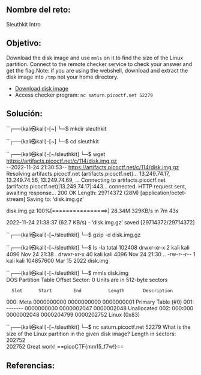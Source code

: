 ## Nombre del reto:
Sleuthkit Intro

## Objetivo:
Download the disk image and use `mmls` on it to find the size of the Linux partition. Connect to the remote checker service to check your answer and get the flag.Note: if you are using the webshell, download and extract the disk image into `/tmp` not your home directory.

-   [Download disk image](https://artifacts.picoctf.net/c/114/disk.img.gz)
-   Access checker program: `nc saturn.picoctf.net 52279`

## Solución:
``┌──(kali㉿kali)-[~]
└─$ mkdir sleuthkit   
                                                                             
``┌──(kali㉿kali)-[~]
└─$ cd sleuthkit 
                                                                             
``┌──(kali㉿kali)-[~/sleuthkit]
└─$ wget https://artifacts.picoctf.net/c/114/disk.img.gz  
--2022-11-24 21:30:53--  https://artifacts.picoctf.net/c/114/disk.img.gz
Resolving artifacts.picoctf.net (artifacts.picoctf.net)... 13.249.74.17, 13.249.74.56, 13.249.74.69, ...
Connecting to artifacts.picoctf.net (artifacts.picoctf.net)|13.249.74.17|:443... connected.
HTTP request sent, awaiting response... 200 OK
Length: 29714372 (28M) [application/octet-stream]
Saving to: ‘disk.img.gz’

disk.img.gz         100%[================>]  28.34M   329KB/s    in 7m 43s  

2022-11-24 21:38:37 (62.7 KB/s) - ‘disk.img.gz’ saved [29714372/29714372]

                                                                             
``┌──(kali㉿kali)-[~/sleuthkit]
└─$ gzip -d disk.img.gz
                                                                             
``┌──(kali㉿kali)-[~/sleuthkit]
└─$ ls -la
total 102408
drwxr-xr-x  2 kali kali      4096 Nov 24 21:38 .
drwxr-xr-x 40 kali kali      4096 Nov 24 21:30 ..
-rw-r--r--  1 kali kali 104857600 Mar 15  2022 disk.img
                                                                             
``┌──(kali㉿kali)-[~/sleuthkit]
└─$ mmls disk.img  
DOS Partition Table
Offset Sector: 0
Units are in 512-byte sectors

      Slot      Start        End          Length       Description
000:  Meta      0000000000   0000000000   0000000001   Primary Table (#0)
001:  -------   0000000000   0000002047   0000002048   Unallocated
002:  000:000   0000002048   0000204799   0000202752   Linux (0x83)
                                                                             
``┌──(kali㉿kali)-[~/sleuthkit]
└─$ nc saturn.picoctf.net 52279
What is the size of the Linux partition in the given disk image?
Length in sectors: 202752                     
202752
Great work!
==picoCTF{mm15_f7w!}==

## Referencias: